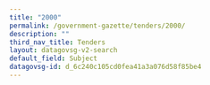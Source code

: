 ```yaml
---
title: "2000"
permalink: /government-gazette/tenders/2000/
description: ""
third_nav_title: Tenders
layout: datagovsg-v2-search
default_field: Subject
datagovsg-id: d_6c240c105cd0fea41a3a076d58f85be4
---
```

